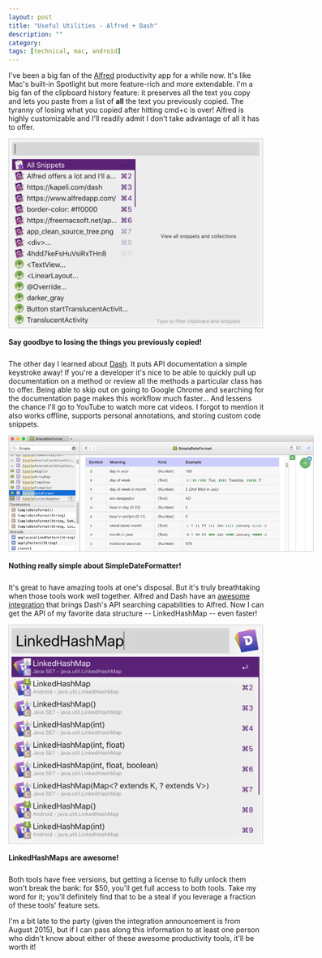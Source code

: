 ```yaml
---
layout: post
title: "Useful Utilities - Alfred + Dash"
description: ""
category: 
tags: [technical, mac, android]
---
```


I've been a big fan of the [Alfred][1] productivity app for a while now. It's like Mac's built-in Spotlight but more feature-rich and more extendable. I'm a big fan of the clipboard history feature: it preserves all the text you copy and lets you paste from a list of **all** the text you previously copied. The tyranny of losing what you copied after hitting cmd+c is over! Alfred is highly customizable and I'll readily admit I don't take advantage of all it has to offer. 

<div>
	<img class="rounded-corners" style="max-width: 500px; border: 1px solid #cdcdcd;" src="/assets/images/posts/2016-05-16/alfred_clipboard_history.png"/>
	<p class="caption-text" style="line-height: 1.5em; margin-bottom: 24px;"><strong>Say goodbye to losing the things you previously copied!</strong></p>
</div>

The other day I learned about [Dash][2]. It puts API documentation a simple keystroke away! If you're a developer it's nice to be able to quickly pull up documentation on a method or review all the methods a particular class has to offer. Being able to skip out on going to Google Chrome and searching for the documentation page makes this workflow much faster... And lessens the chance I'll go to YouTube to watch more cat videos. I forgot to mention it also works offline, supports personal annotations, and storing custom code snippets.

<div>
	<img class="rounded-corners" style="max-width: 600px; border: 1px solid #cdcdcd;" src="/assets/images/posts/2016-05-16/dash_api.png"/>
	<p class="caption-text" style="line-height: 1.5em; margin-bottom: 24px;"><strong>Nothing really simple about SimpleDateFormatter!</strong></p>
</div>

It's great to have amazing tools at one's disposal. But it's truly breathtaking when those tools work well together. Alfred and Dash have an [awesome integration][3] that brings Dash's API searching capabilities to Alfred. Now I can get the API of my favorite data structure -- LinkedHashMap -- even faster!

<div>
	<img class="rounded-corners" style="max-width: 500px; border: 1px solid #cdcdcd;" src="/assets/images/posts/2016-05-16/alfred_dash.png"/>
	<p class="caption-text" style="line-height: 1.5em; margin-bottom: 24px;"><strong>LinkedHashMaps are awesome!</strong></p>
</div>


Both tools have free versions, but getting a license to fully unlock them won't break the bank: for $50, you'll get full access to both tools. Take my word for it; you'll definitely find that to be a steal if you leverage a fraction of these tools' feature sets. 

I'm a bit late to the party (given the integration announcement is from August 2015), but if I can pass along this information to at least one person who didn't know about either of these awesome productivity tools, it'll be worth it!

[1]: https://www.alfredapp.com/
[2]: https://kapeli.com/dash
[3]: https://www.alfredapp.com/blog/productivity/dash-quicker-api-documentation-search/